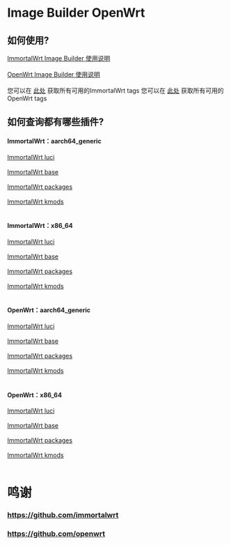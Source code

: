 # Image Builder OpenWrt
## 如何使用?
[ImmortalWrt Image Builder 使用说明](https://github.com/1715173329/blog/issues/8) <br><br>
[OpenWrt Image Builder 使用说明](https://openwrt.org/docs/guide-user/additional-software/imagebuilder) <br><br>
您可以在 [此处](https://hub.docker.com/r/immortalwrt/imagebuilder/tags) 获取所有可用的ImmortalWrt tags
您可以在 [此处](https://hub.docker.com/r/openwrt/imagebuilder/tags) 获取所有可用的OpenWrt tags
## 如何查询都有哪些插件?
#### ImmortalWrt：aarch64_generic
[ImmortalWrt luci](https://mirrors.sjtug.sjtu.edu.cn/immortalwrt/releases/24.10-SNAPSHOT/packages/aarch64_generic/luci/) <br><br>
[ImmortalWrt base](https://mirrors.sjtug.sjtu.edu.cn/immortalwrt/releases/24.10-SNAPSHOT/packages/aarch64_generic/base/) <br><br>
[ImmortalWrt packages](https://mirrors.sjtug.sjtu.edu.cn/immortalwrt/releases/24.10-SNAPSHOT/packages/aarch64_generic/packages/) <br><br>
[ImmortalWrt kmods](https://mirrors.sjtug.sjtu.edu.cn/immortalwrt/releases/24.10-SNAPSHOT/targets/rockchip/armv8/kmods/) <br><br>
#### ImmortalWrt：x86_64
[ImmortalWrt luci](https://mirrors.sjtug.sjtu.edu.cn/immortalwrt/releases/24.10-SNAPSHOT/packages/x86_64/luci/) <br><br>
[ImmortalWrt base](https://mirrors.sjtug.sjtu.edu.cn/immortalwrt/releases/24.10-SNAPSHOT/packages/x86_64/base/) <br><br>
[ImmortalWrt packages](https://mirrors.sjtug.sjtu.edu.cn/immortalwrt/releases/24.10-SNAPSHOT/packages/x86_64/packages/) <br><br>
[ImmortalWrt kmods](https://mirrors.sjtug.sjtu.edu.cn/immortalwrt/releases/24.10-SNAPSHOT/targets/x86_64/armv8/kmods/) <br><br>
#### OpenWrt：aarch64_generic
[ImmortalWrt luci](https://mirrors.sjtug.sjtu.edu.cn/openwrt/releases/24.10-SNAPSHOT/packages/aarch64_generic/luci/) <br><br>
[ImmortalWrt base](https://mirrors.sjtug.sjtu.edu.cn/openwrt/releases/24.10-SNAPSHOT/packages/aarch64_generic/base/) <br><br>
[ImmortalWrt packages](https://mirrors.sjtug.sjtu.edu.cn/openwrt/releases/24.10-SNAPSHOT/packages/aarch64_generic/packages/) <br><br>
[ImmortalWrt kmods](https://mirrors.sjtug.sjtu.edu.cn/openwrt/releases/24.10-SNAPSHOT/targets/rockchip/armv8/kmods/) <br><br>
#### OpenWrt：x86_64
[ImmortalWrt luci](https://mirrors.sjtug.sjtu.edu.cn/openwrt/releases/24.10-SNAPSHOT/packages/x86_64/luci/) <br><br>
[ImmortalWrt base](https://mirrors.sjtug.sjtu.edu.cn/openwrt/releases/24.10-SNAPSHOT/packages/x86_64/base/) <br><br>
[ImmortalWrt packages](https://mirrors.sjtug.sjtu.edu.cn/openwrt/releases/24.10-SNAPSHOT/packages/x86_64/packages/) <br><br>
[ImmortalWrt kmods](https://mirrors.sjtug.sjtu.edu.cn/openwrt/releases/24.10-SNAPSHOT/targets/x86_64/armv8/kmods/) <br><br>
# 鸣谢
### https://github.com/immortalwrt
### https://github.com/openwrt
